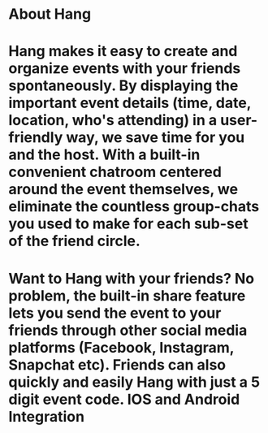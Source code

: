 # About Hang
# Hang makes it easy to create and organize events with your friends spontaneously. By displaying the important event details (time, date, location, who's attending) in a user-friendly way, we save time for you and the host. With a built-in convenient chatroom centered around the event themselves, we eliminate the countless group-chats you used to make for each sub-set of the friend circle. 

# Want to Hang with your friends? No problem, the built-in share feature lets you send the event to your friends through other social media platforms (Facebook, Instagram, Snapchat etc). Friends can also quickly and easily Hang with just a 5 digit event code. IOS and Android Integration
